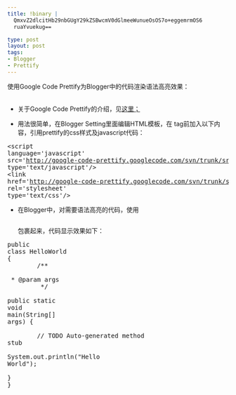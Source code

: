 ```yaml
--- 
title: !binary |
  QmxvZ2dlcitHb29nbGUgY29kZSBwcmV0dGlmeeWunueOsOS7o+eggemrmOS6
  ruaYvuekug==

type: post
layout: post
tags: 
- Blogger
- Prettify
---
```

使用Google Code Prettify为Blogger中的代码渲染语法高亮效果：<br /><br /><ul><li>关于Google Code Prettify的介绍，见<a href="http://code.google.com/p/google-code-prettify/">这里；</a></li></ul><ul><li>用法很简单，在Blogger Setting里面编辑HTML模板，在</head> tag前加入以下内容，引用prettify的css样式及javascript代码：</li></ul><pre><span><script</span><span> </span><span>language</span><span>=</span><span>'javascript'</span><span> </span><span>src</span><span>=</span><span>'http://google-code-prettify.googlecode.com/svn/trunk/src/prettify.js'</span><span> </span><span>type</span><span>=</span><span>'text/javascript'</span><span>/></span><span><br /></span><span><link</span><span> </span><span>href</span><span>=</span><span>'http://google-code-prettify.googlecode.com/svn/trunk/src/prettify.css'</span><span> </span><span>rel</span><span>=</span><span>'stylesheet'</span><span> </span><span>type</span><span>=</span><span>'text/css'</span><span>/></span><span><br /></span><span><style></span><span><br />pre </span><span>{</span><span><br />  background</span><span>-</span><span>color </span><span>:</span><span> </span><span>#f7f7f7;</span><span><br />  overflow         </span><span>:</span><span> </span><span>auto</span><span> </span><span>;</span><span><br /></span><span>}</span><span><br />pre</span><span>.</span><span>prettyprint </span><span>{</span><span> padding</span><span>:</span><span> </span><span>12px</span><span>;</span><span> border</span><span>:</span><span> </span><span>1px</span><span> solid </span><span>#777; }</span><span><br /></span><span></style></span></pre><ul><li>在Blogger中，对需要语法高亮的代码，使用<pre class="prettyprint"></pre>包裹起来，代码显示效果如下：</li></ul><pre><span>public</span><span> </span><span>class</span><span> </span><span>HelloWorld</span><span> </span><span>{</span><span><br />        </span><span>/**<br />         * @param args<br />         */</span><span><br />        </span><span>public</span><span> </span><span>static</span><span> </span><span>void</span><span> main</span><span>(</span><span>String</span><span>[]</span><span> args</span><span>)</span><span> </span><span>{</span><span><br />                </span><span>// TODO Auto-generated method stub</span><span><br />                </span><span>System</span><span>.</span><span>out</span><span>.</span><span>println</span><span>(</span><span>"Hello World"</span><span>);</span><span><br />        </span><span>}</span><span><br /></span><span>}</span></pre>
